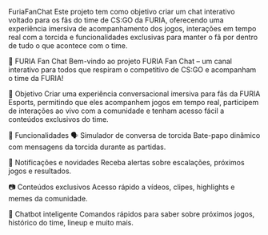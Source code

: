 FuriaFanChat
Este projeto tem como objetivo criar um chat interativo voltado para os fãs do time de CS:GO da FURIA, oferecendo uma experiência imersiva de acompanhamento dos jogos, interações em tempo real com a torcida e funcionalidades exclusivas para manter o fã por dentro de tudo o que acontece com o time.

🐗 FURIA Fan Chat
Bem-vindo ao projeto FURIA Fan Chat – um canal interativo para todos que respiram o competitivo de CS:GO e acompanham o time da FURIA!

🎯 Objetivo
Criar uma experiência conversacional imersiva para fãs da FURIA Esports, permitindo que eles acompanhem jogos em tempo real, participem de interações ao vivo com a comunidade e tenham acesso fácil a conteúdos exclusivos do time.

🚀 Funcionalidades
🗣️ Simulador de conversa de torcida
Bate-papo dinâmico com mensagens da torcida durante as partidas.

📢 Notificações e novidades
Receba alertas sobre escalações, próximos jogos e resultados.

📷 Conteúdos exclusivos
Acesso rápido a vídeos, clipes, highlights e memes da comunidade.

🤖 Chatbot inteligente
Comandos rápidos para saber sobre próximos jogos, histórico do time, lineup e muito mais.
